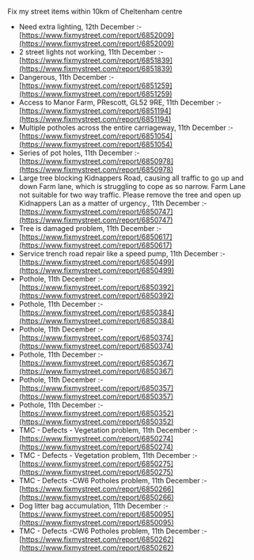 Fix my street items within 10km of Cheltenham centre

<!-- fix_marker starts -->

- Need extra lighting, 12th December :- [https://www.fixmystreet.com/report/6852009](https://www.fixmystreet.com/report/6852009)
- 2 street lights not working, 11th December :- [https://www.fixmystreet.com/report/6851839](https://www.fixmystreet.com/report/6851839)
- Dangerous, 11th December :- [https://www.fixmystreet.com/report/6851259](https://www.fixmystreet.com/report/6851259)
- Access to Manor Farm, PRescott, GL52 9RE, 11th December :- [https://www.fixmystreet.com/report/6851194](https://www.fixmystreet.com/report/6851194)
- Multiple potholes across the entire carriageway, 11th December :- [https://www.fixmystreet.com/report/6851054](https://www.fixmystreet.com/report/6851054)
- Series of pot holes, 11th December :- [https://www.fixmystreet.com/report/6850978](https://www.fixmystreet.com/report/6850978)
- Large tree blocking Kidnappers Road, causing all traffic to go up and down Farm lane, which is struggling to cope as so narrow. Farm Lane not suitable for two way traffic. Please remove the tree and open up Kidnappers Lan as a matter of urgency., 11th December :- [https://www.fixmystreet.com/report/6850747](https://www.fixmystreet.com/report/6850747)
- Tree is damaged problem, 11th December :- [https://www.fixmystreet.com/report/6850617](https://www.fixmystreet.com/report/6850617)
- Service trench road repair like a speed pump, 11th December :- [https://www.fixmystreet.com/report/6850499](https://www.fixmystreet.com/report/6850499)
- Pothole, 11th December :- [https://www.fixmystreet.com/report/6850392](https://www.fixmystreet.com/report/6850392)
- Pothole, 11th December :- [https://www.fixmystreet.com/report/6850384](https://www.fixmystreet.com/report/6850384)
- Pothole, 11th December :- [https://www.fixmystreet.com/report/6850374](https://www.fixmystreet.com/report/6850374)
- Pothole, 11th December :- [https://www.fixmystreet.com/report/6850367](https://www.fixmystreet.com/report/6850367)
- Pothole, 11th December :- [https://www.fixmystreet.com/report/6850357](https://www.fixmystreet.com/report/6850357)
- Pothole, 11th December :- [https://www.fixmystreet.com/report/6850352](https://www.fixmystreet.com/report/6850352)
- TMC - Defects - Vegetation problem, 11th December :- [https://www.fixmystreet.com/report/6850274](https://www.fixmystreet.com/report/6850274)
- TMC - Defects - Vegetation problem, 11th December :- [https://www.fixmystreet.com/report/6850275](https://www.fixmystreet.com/report/6850275)
- TMC - Defects -CW6 Potholes  problem, 11th December :- [https://www.fixmystreet.com/report/6850266](https://www.fixmystreet.com/report/6850266)
- Dog litter bag accumulation, 11th December :- [https://www.fixmystreet.com/report/6850095](https://www.fixmystreet.com/report/6850095)
- TMC - Defects -CW6 Potholes  problem, 11th December :- [https://www.fixmystreet.com/report/6850262](https://www.fixmystreet.com/report/6850262)

<!-- fix_marker ends -->